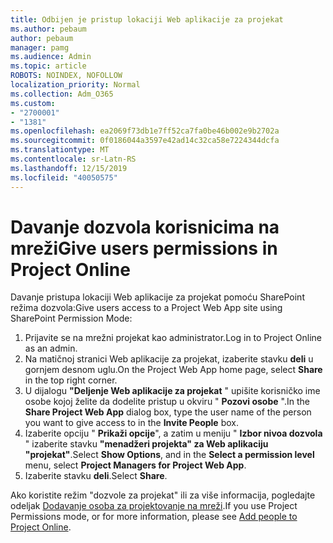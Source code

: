 ```yaml
---
title: Odbijen je pristup lokaciji Web aplikacije za projekat
ms.author: pebaum
author: pebaum
manager: pamg
ms.audience: Admin
ms.topic: article
ROBOTS: NOINDEX, NOFOLLOW
localization_priority: Normal
ms.collection: Adm_O365
ms.custom:
- "2700001"
- "1381"
ms.openlocfilehash: ea2069f73db1e7ff52ca7fa0be46b002e9b2702a
ms.sourcegitcommit: 0f0186044a3597e42ad14c32ca58e7224344dcfa
ms.translationtype: MT
ms.contentlocale: sr-Latn-RS
ms.lasthandoff: 12/15/2019
ms.locfileid: "40050575"
---
```

# <a name="give-users-permissions-in-project-online"></a><span data-ttu-id="61ada-102">Davanje dozvola korisnicima na mreži</span><span class="sxs-lookup"><span data-stu-id="61ada-102">Give users permissions in Project Online</span></span>

<span data-ttu-id="61ada-103">Davanje pristupa lokaciji Web aplikacije za projekat pomoću SharePoint režima dozvola:</span><span class="sxs-lookup"><span data-stu-id="61ada-103">Give users access to a Project Web App site using SharePoint Permission Mode:</span></span>

1. <span data-ttu-id="61ada-104">Prijavite se na mrežni projekat kao administrator.</span><span class="sxs-lookup"><span data-stu-id="61ada-104">Log in to Project Online as an admin.</span></span>
2. <span data-ttu-id="61ada-105">Na matičnoj stranici Web aplikacije za projekat, izaberite stavku **deli** u gornjem desnom uglu.</span><span class="sxs-lookup"><span data-stu-id="61ada-105">On the Project Web App home page, select **Share** in the top right corner.</span></span>
3. <span data-ttu-id="61ada-106">U dijalogu **"Deljenje Web aplikacije za projekat** " upišite korisničko ime osobe kojoj želite da dodelite pristup u okviru " **Pozovi osobe** ".</span><span class="sxs-lookup"><span data-stu-id="61ada-106">In the **Share Project Web App** dialog box, type the user name of the person you want to give access to in the **Invite People** box.</span></span>
4. <span data-ttu-id="61ada-107">Izaberite opciju " **Prikaži opcije**", a zatim u meniju " **Izbor nivoa dozvola** " izaberite stavku **"menadžeri projekta" za Web aplikaciju "projekat"**.</span><span class="sxs-lookup"><span data-stu-id="61ada-107">Select **Show Options**, and in the **Select a permission level** menu, select **Project Managers for Project Web App**.</span></span>
5. <span data-ttu-id="61ada-108">Izaberite stavku **deli**.</span><span class="sxs-lookup"><span data-stu-id="61ada-108">Select **Share**.</span></span>

<span data-ttu-id="61ada-109">Ako koristite režim "dozvole za projekat" ili za više informacija, pogledajte odeljak [Dodavanje osoba za projektovanje na mreži](https://docs.microsoft.com/projectonline/step-2-add-people-to-project-online).</span><span class="sxs-lookup"><span data-stu-id="61ada-109">If you use Project Permissions mode, or for more information, please see [Add people to Project Online](https://docs.microsoft.com/projectonline/step-2-add-people-to-project-online).</span></span>

